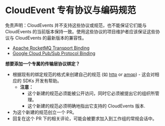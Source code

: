# CloudEvent 专有协议与编码规范

免责声明：CloudEvents 并不支持这些协议或规范，也不能保证它们能与 CloudEvents 的当前版本保持一致。使用这些协议的项目维护者应该保证这些协议与 CloudEvents 的最新版本的兼容性。

- [Apache RocketMQ Transport Binding](https://github.com/apache/rocketmq-externals/blob/master/rocketmq-cloudevents-binding/rocketmq-transport-binding.md)
- [Google Cloud Pub/Sub Protocol Binding](https://github.com/google/knative-gcp/blob/master/docs/spec/pubsub-protocol-binding.md)

**想要添加一个专属的传输层协议绑定？**

- 根据现有的绑定规范的格式来创建自己的规范 (如 [http](./bindings/http-protocol-binding.md) or [amqp](./bindings/amqp-protocol-binding.md)) - 这会对相应的 SDKs 开发有帮助。
  - **注意：**
    - 这个新建的规范必须能被公开访问，同时它必须被提出它的组织所管理。
    - 这个新建的规范必须明确地指出它支持的 CloudEvents 版本.
- 为这个新建的规范创立一个 PR。
- 回复在这个 PR 下的相关评论，可能会被要求加入到工作组的常规会话中。
